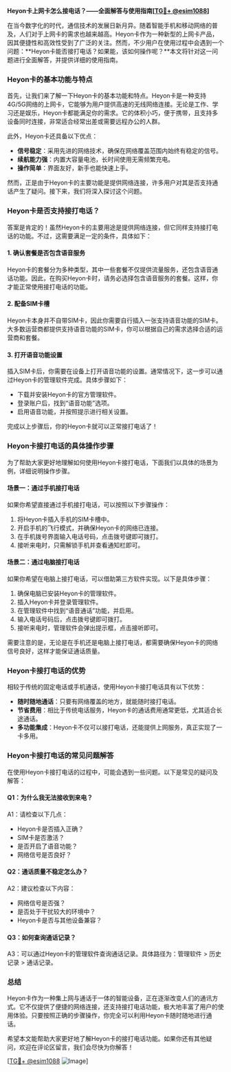 **Heyon卡上网卡怎么接电话？——全面解答与使用指南[[TG💪+ @esim1088](https://t.me/s/esim1088)]**

在当今数字化的时代，通信技术的发展日新月异。随着智能手机和移动网络的普及，人们对于上网卡的需求也越来越高。Heyon卡作为一种新型的上网卡产品，因其便捷性和高效性受到了广泛的关注。然而，不少用户在使用过程中会遇到一个问题：**Heyon卡能否接打电话？如果能，该如何操作呢？**本文将针对这一问题进行全面解答，并提供详细的使用指南。

### Heyon卡的基本功能与特点

首先，让我们来了解一下Heyon卡的基本功能和特点。Heyon卡是一种支持4G/5G网络的上网卡，它能够为用户提供高速的无线网络连接。无论是工作、学习还是娱乐，Heyon卡都能满足你的需求。它的体积小巧，便于携带，且支持多设备同时连接，非常适合经常出差或需要远程办公的人群。

此外，Heyon卡还具备以下优点：
- **信号稳定**：采用先进的网络技术，确保在网络覆盖范围内始终有稳定的信号。
- **续航能力强**：内置大容量电池，长时间使用无需频繁充电。
- **操作简单**：界面友好，新手也能快速上手。

然而，正是由于Heyon卡的主要功能是提供网络连接，许多用户对其是否支持通话产生了疑问。接下来，我们将深入探讨这个问题。

### Heyon卡是否支持接打电话？

答案是肯定的！虽然Heyon卡的主要用途是提供网络连接，但它同样支持接打电话的功能。不过，这需要满足一定的条件，具体如下：

#### 1. 确认套餐是否包含语音服务
Heyon卡的套餐分为多种类型，其中一些套餐不仅提供流量服务，还包含语音通话功能。因此，在购买Heyon卡时，请务必选择包含语音服务的套餐。这样，你才能正常使用接打电话的功能。

#### 2. 配备SIM卡槽
Heyon卡本身并不自带SIM卡，因此你需要自行插入一张支持语音功能的SIM卡。大多数运营商都提供支持语音功能的SIM卡，你可以根据自己的需求选择合适的运营商和套餐。

#### 3. 打开语音功能设置
插入SIM卡后，你需要在设备上打开语音功能的设置。通常情况下，这一步可以通过Heyon卡的管理软件完成。具体步骤如下：
- 下载并安装Heyon卡的官方管理软件。
- 登录账户后，找到“语音功能”选项。
- 启用语音功能，并按照提示进行相关设置。

完成以上步骤后，你的Heyon卡就可以正常接打电话了！

### Heyon卡接打电话的具体操作步骤

为了帮助大家更好地理解如何使用Heyon卡接打电话，下面我们以具体的场景为例，详细说明操作步骤。

#### 场景一：通过手机接打电话
如果你希望直接通过手机接打电话，可以按照以下步骤操作：
1. 将Heyon卡插入手机的SIM卡槽中。
2. 开启手机的飞行模式，并确保Heyon卡的网络已连接。
3. 在手机拨号界面输入电话号码，点击拨号键即可拨打。
4. 接听来电时，只需解锁手机并查看通知栏即可。

#### 场景二：通过电脑接打电话
如果你希望在电脑上接打电话，可以借助第三方软件实现。以下是具体步骤：
1. 确保电脑已安装Heyon卡的管理软件。
2. 插入Heyon卡并登录管理软件。
3. 在管理软件中找到“语音通话”功能，并启用。
4. 输入电话号码后，点击拨号键即可拨打。
5. 接听来电时，管理软件会弹出提示框，点击接听即可。

需要注意的是，无论是在手机还是电脑上接打电话，都需要确保Heyon卡的网络信号良好，这样才能保证通话质量。

### Heyon卡接打电话的优势

相较于传统的固定电话或手机通话，使用Heyon卡接打电话具有以下优势：
- **随时随地通话**：只要有网络覆盖的地方，就能随时接打电话。
- **节省费用**：相比于传统电话服务，Heyon卡的通话费用通常更低，尤其适合长途通话。
- **多功能集成**：Heyon卡不仅可以接打电话，还能提供上网服务，真正实现了一卡多用。

### Heyon卡接打电话的常见问题解答

在使用Heyon卡接打电话的过程中，可能会遇到一些问题。以下是常见的疑问及解答：

#### Q1：为什么我无法接收到来电？
A1：请检查以下几点：
- Heyon卡是否插入正确？
- SIM卡是否激活？
- 是否开启了语音功能？
- 网络信号是否良好？

#### Q2：通话质量不稳定怎么办？
A2：建议检查以下内容：
- 网络信号是否强？
- 是否处于干扰较大的环境中？
- Heyon卡是否与其他设备兼容？

#### Q3：如何查询通话记录？
A3：可以通过Heyon卡的管理软件查询通话记录。具体路径为：管理软件 > 历史记录 > 通话记录。

### 总结

Heyon卡作为一种集上网与通话于一体的智能设备，正在逐渐改变人们的通讯方式。它不仅提供了便捷的网络连接，还支持接打电话功能，极大地丰富了用户的使用体验。只要按照正确的步骤操作，你完全可以利用Heyon卡随时随地进行通话。

希望本文能帮助大家更好地了解Heyon卡的接打电话功能。如果你还有其他疑问，欢迎在评论区留言，我们会尽快为你解答！

[[TG💪+ @esim1088](https://t.me/s/esim1088) ![Image](https://i.postimg.cc/4NQfJmqS/Snipaste-2025-05-13-00-14-12.png)]